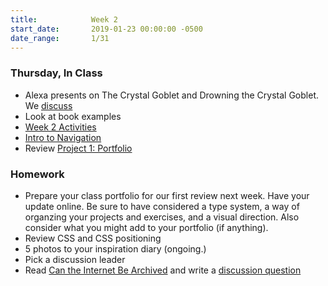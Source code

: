 ```yaml
---
title:            Week 2
start_date:       2019-01-23 00:00:00 -0500
date_range:       1/31
---
```


### Thursday, In Class

- Alexa presents on The Crystal Goblet and Drowning the Crystal Goblet. We [discuss](https://paper.dropbox.com/doc/Design-2B-Reading-1--AWOiECF7iNpqQL87jevKwbyIAQ-r13aXL2T521alu6RyMqGI)
- Look at book examples
- [Week 2 Activities](https://paper.dropbox.com/doc/Week-2--AWob7BVq~2TbnM1V3slky~A9AQ-0AlL804KAG4FNQ8TO0Vl9)
- [Intro to Navigation](https://paper.dropbox.com/doc/Navigation-2b--AWrLvGzXOkvX0_wq1e1RGunfAQ-AR3krYsvq81pLVu7Go5sp)
- Review [Project 1: Portfolio](/projects/personal-hp)

### Homework
- Prepare your class portfolio for our first review next week. Have your update online. Be sure to have considered a type system, a way of organzing your projects and exercises, and a visual direction. Also consider what you might add to your portfolio (if anything).
- Review CSS and CSS positioning
- 5 photos to your inspiration diary (ongoing.)
- Pick a discussion leader
- Read [Can the Internet Be Archived](https://www.newyorker.com/magazine/2015/01/26/cobweb) and write a [discussion question](https://paper.dropbox.com/doc/Design-2B-Reading-2--AWrKYik8DCNjzKgEau6rFlHeAQ-qdBlIFQ6cHHwqAjj9hImT)
